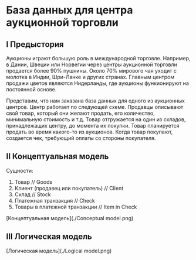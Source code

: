 # База данных для центра аукционной торговли

## I Предыстория

Аукционы играют большую роль в международной торговле. Например, в Дании, Швеции или Норвегии через центры аукционной торговли продается более 90% пушнины. Около 70% мирового чая уходит с молотка в Индии, Шри-Ланке и других странах. Главным центром продажи цветов являются Нидерланды, где аукционы функионируют на постоянной основе.

Представим, что нам заказана база данных для одного из аукционных центров. Центр работает по следующей схеме. Продавцы описывают свой товар, который они желают продать, его количество, минимальную стоимость и т.д. Товар отгружается на один из складов, принадлежащих центру, до момента их покупки. Товар планируется продать во время какого-то из аукционов. Когда товар покупают, создается чек, требующий оплаты со стороны покупателя.

## II Концептуальная модель

Сущности:
1. Товар // Goods
2. Клиент (продавец или покупатель) // Client
3. Склад // Stock
4. Платежная транзакция // Check
5. Товары в платежной транзакции // Item in Check

[Концептуальная модель](./Conceptual model.png)

## III Логическая модель

[Логическая модель](./Logical model.png)